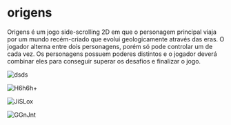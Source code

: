 # origens

Origens é um jogo side-scrolling 2D em que o personagem principal viaja por um mundo recém-criado que evolui geologicamente através das eras. O jogador alterna entre dois personagens, porém só pode controlar um de cada vez. Os personagens possuem poderes distintos e o jogador deverá combinar eles para conseguir superar os desafios e finalizar o jogo.

![dsds](https://user-images.githubusercontent.com/54878277/121766205-d0f75d00-cb26-11eb-9a20-a385e6a53c30.png)

![H6h6h+](https://user-images.githubusercontent.com/54878277/121766160-6d6d2f80-cb26-11eb-8f0a-0f4d80fb55a3.png)

![JiSLox](https://user-images.githubusercontent.com/54878277/121766182-9c83a100-cb26-11eb-90de-e88945d454a5.png)

![GGnJnt](https://user-images.githubusercontent.com/54878277/121766181-97beed00-cb26-11eb-99c0-52812a679ff3.png)
